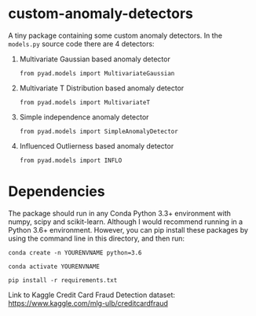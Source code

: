 # custom-anomaly-detectors

A tiny package containing some custom anomaly detectors. In the <code>models.py</code> source code there are 4 detectors:

1. Multivariate Gaussian based anomaly detector

    <code>from pyad.models import MultivariateGaussian</code>

2. Multivariate T Distribution based anomaly detector

    <code>from pyad.models import MultivariateT</code>

3. Simple independence anomaly detector

    <code>from pyad.models import SimpleAnomalyDetector</code>

4. Influenced Outlierness based anomaly detector

    <code>from pyad.models import INFLO</code>

<h1>Dependencies</h1>

The package should run in any Conda Python 3.3+ environment with numpy, scipy and scikit-learn. Although I would recommend running in a Python 3.6+ environment.
However, you can pip install these packages by using the command line in this directory, and then run:

<code>conda create -n YOURENVNAME python=3.6</code>

<code>conda activate YOURENVNAME</code>

<code>pip install -r requirements.txt</code>

Link to Kaggle Credit Card Fraud Detection dataset:
https://www.kaggle.com/mlg-ulb/creditcardfraud